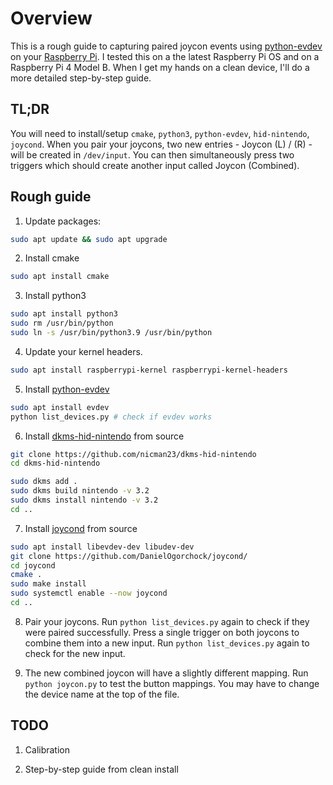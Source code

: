 # Overview

This is a rough guide to capturing paired joycon events using [python-evdev](https://python-evdev.readthedocs.io/) on your [Raspberry Pi](https://raspberrypi.com/). I tested this on a the latest Raspberry Pi OS and on a Raspberry Pi 4 Model B. When I get my hands on a clean device, I'll do a more detailed step-by-step guide.

## TL;DR

You will need to install/setup `cmake`, `python3`, `python-evdev`, `hid-nintendo`, `joycond`. When you pair your joycons, two new entries - Joycon (L) / (R) - will be created in `/dev/input`. You can then simultaneously press two triggers which should create another input called Joycon (Combined).

## Rough guide

1. Update packages:

```bash
sudo apt update && sudo apt upgrade
```

2. Install cmake

```bash
sudo apt install cmake
```

3. Install python3

```bash
sudo apt install python3
sudo rm /usr/bin/python
sudo ln -s /usr/bin/python3.9 /usr/bin/python
```

4. Update your kernel headers.

```bash
sudo apt install raspberrypi-kernel raspberrypi-kernel-headers
```

5. Install [python-evdev](https://python-evdev.readthedocs.io/en/latest/install.html)

```bash
sudo apt install evdev
python list_devices.py # check if evdev works
```

6. Install [dkms-hid-nintendo](https://github.com/nicman23/dkms-hid-nintendo) from source

```bash
git clone https://github.com/nicman23/dkms-hid-nintendo
cd dkms-hid-nintendo

sudo dkms add .
sudo dkms build nintendo -v 3.2
sudo dkms install nintendo -v 3.2
cd ..
```

7. Install [joycond](https://github.com/DanielOgorchock/joycond/) from source

```bash
sudo apt install libevdev-dev libudev-dev
git clone https://github.com/DanielOgorchock/joycond/
cd joycond
cmake .
sudo make install
sudo systemctl enable --now joycond
cd ..
```

8. Pair your joycons. Run `python list_devices.py` again to check if they were paired successfully. Press a single trigger on both joycons to combine them into a new input. Run `python list_devices.py` again to check for the new input.

9. The new combined joycon will have a slightly different mapping. Run `python joycon.py` to test the button mappings. You may have to change the device name at the top of the file.

## TODO

1. Calibration

2. Step-by-step guide from clean install
